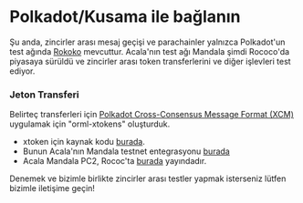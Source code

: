 # Polkadot/Kusama ile bağlanın

Şu anda, zincirler arası mesaj geçişi ve parachainler yalnızca Polkadot'un test ağında [Rokoko](https://wiki.polkadot.network/docs/en/build-parachains-rococo) mevcuttur. Acala'nın test ağı Mandala şimdi Rococo'da piyasaya sürüldü ve zincirler arası token transferlerini ve diğer işlevleri test ediyor.

### Jeton Transferi

Belirteç transferleri için [Polkadot Cross-Consensus Message Format \(XCM\)](https://github.com/paritytech/xcm-format) uygulamak için "orml-xtokens" oluşturduk.

* xtoken için kaynak kodu [burada](https://github.com/open-web3-stack/open-runtime-module-library/tree/sw/rococo-v1/xtokens).
* Bunun Acala'nın Mandala testnet entegrasyonu [burada](https://github.com/AcalaNetwork/Acala/blob/sw/rococo-v1/runtime/mandala/src/lib.rs)
* Acala Mandala PC2, Rococ'ta [burada](https://polkadot.js.org/apps/?rpc=wss://rococo-rpc.polkadot.io#/parachains) yayındadır.

Denemek ve bizimle birlikte zincirler arası testler yapmak isterseniz lütfen bizimle iletişime geçin!
